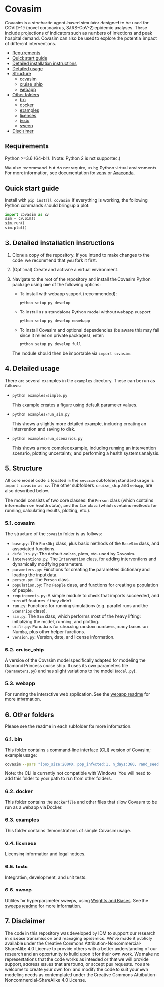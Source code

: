 # Covasim

Covasim is a stochastic agent-based simulator designed to be used for COVID-19
(novel coronavirus, SARS-CoV-2) epidemic analyses. These include projections of
indicators such as numbers of infections and peak hospital demand. Covasim can
also be used to explore the potential impact of different interventions.

<!--ts-->
* [Requirements](#Requirements)
* [Quick start guide](#quick-start-guide)
* [Detailed installation instructions](#Installation)
* [Detailed usage](#Usage)
* [Structure](#Structure)
  * [covasim](#covasim)
  * [cruise_ship](#cruise_ship)
  * [webapp](#webapp)
* [Other folders](#Other)
	* [bin](#bin)
	* [docker](#docker)
	* [examples](#examples)
	* [licenses](#licenses)
	* [tests](#tests)
	* [sweep](#sweep)
* [Disclaimer](#Disclaimer)
<!--te-->


## Requirements

Python >=3.6 (64-bit). (Note: Python 2 is not supported.)

We also recommend, but do not require, using Python virtual environments. For
more information, see documentation for [venv](https://docs.python.org/3/tutorial/venv.html) or [Anaconda](https://docs.conda.io/projects/conda/en/latest/user-guide/tasks/manage-environments.html).


## Quick start guide

Install with `pip install covasim`. If everything is working, the following Python commands should bring up a plot:

```python
import covasim as cv
sim = cv.Sim()
sim.run()
sim.plot()
```


##  3. <a name="Installation"></a>Detailed installation instructions

1.  Clone a copy of the repository. If you intend to make changes to the code,
    we recommend that you fork it first.

2.  (Optional) Create and activate a virtual environment.

3.  Navigate to the root of the repository and install the Covasim Python package
    using one of the following options:

    *   To install with webapp support (recommended):

        `python setup.py develop`

    *   To install as a standalone Python model without webapp support:

        `python setup.py develop nowebapp`

    *   To install Covasim and optional dependencies (be aware this may fail
        since it relies on private packages), enter:

        `python setup.py develop full`

    The module should then be importable via `import covasim`.


##  4. <a name="Usage"></a>Detailed usage

There are several examples in the `examples` directory. These can be run as
follows:

* `python examples/simple.py`

  This example creates a figure using default parameter values.

* `python examples/run_sim.py`

  This shows a slightly more detailed example, including creating an intervention and saving to disk.

* `python examples/run_scenarios.py`

  This shows a more complex example, including running an intervention scenario, plotting uncertainty, and performing a health systems analysis.


##  5. <a name="Structure"></a>Structure

All core model code is located in the `covasim` subfolder; standard usage is
`import covasim as cv`. The other subfolders, `cruise_ship` and `webapp`, are
also described below.

The model consists of two core classes: the `Person` class (which contains
information on health state), and the `Sim` class (which contains methods for
running, calculating results, plotting, etc.).


###  5.1. <a name="covasim"></a>covasim

The structure of the `covasim` folder is as follows:

* `base.py`: The `ParsObj` class, plus basic methods of the `BaseSim` class, and associated functions.
* `defaults.py`: The default colors, plots, etc. used by Covasim.
* `interventions.py`: The `Intervention` class, for adding interventions and dynamically modifying parameters.
* `parameters.py`: Functions for creating the parameters dictionary and loading the input data.
* `person.py`: The `Person` class.
* `population.py`: The `People` class, and functions for creating a population of people.
* `requirements.py`: A simple module to check that imports succeeded, and turn off features if they didn't.
* `run.py`: Functions for running simulations (e.g. parallel runs and the `Scenarios` class).
* `sim.py`: The `Sim` class, which performs most of the heavy lifting: initializing the model, running, and plotting.
* `utils.py`: Functions for choosing random numbers, many based on Numba, plus other helper functions.
* `version.py`: Version, date, and license information.


###  5.2. <a name="cruise_ship"></a>cruise_ship

A version of the Covasim model specifically adapted for modeling the Diamond
Princess cruise ship. It uses its own parameters file (`parameters.py`) and has
slight variations to the model (`model.py`).


###  5.3. <a name="webapp"></a>webapp

For running the interactive web application. See the [webapp readme](./covasim/webapp) for more information.


##  6. <a name="Otherfolders"></a>Other folders

Please see the readme in each subfolder for more information.

###  6.1. <a name="bin"></a>bin

This folder contains a command-line interface (CLI) version of Covasim; example usage:

```bash
covasim --pars "{pop_size:20000, pop_infected:1, n_days:360, rand_seed:1}"
```

Note: the CLI is currently not compatible with Windows. You will need to add
this folder to your path to run from other folders.

###  6.2. <a name="docker"></a>docker

This folder contains the `Dockerfile` and other files that allow Covasim to be
run as a webapp via Docker.

###  6.3. <a name="examples"></a>examples

This folder contains demonstrations of simple Covasim usage.

###  6.4. <a name="licenses"></a>licenses

Licensing information and legal notices.

###  6.5. <a name="tests"></a>tests

Integration, development, and unit tests.

###  6.6. <a name="sweep"></a>sweep

Utilites for hyperparameter sweeps, using [Weights and Biases](https://www.wandb.com/). See the [sweeps readme](./sweeps) for more information.


##  7. <a name="Disclaimer"></a>Disclaimer

The code in this repository was developed by IDM to support our research in
disease transmission and managing epidemics. We’ve made it publicly available
under the Creative Commons Attribution-Noncommercial-ShareAlike 4.0 License to
provide others with a better understanding of our research and an opportunity to
build upon it for their own work. We make no representations that the code works
as intended or that we will provide support, address issues that are found, or
accept pull requests. You are welcome to create your own fork and modify the
code to suit your own modeling needs as contemplated under the Creative Commons
Attribution-Noncommercial-ShareAlike 4.0 License.
